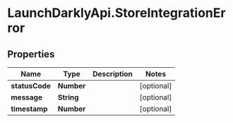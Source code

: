 # LaunchDarklyApi.StoreIntegrationError

## Properties

Name | Type | Description | Notes
------------ | ------------- | ------------- | -------------
**statusCode** | **Number** |  | [optional] 
**message** | **String** |  | [optional] 
**timestamp** | **Number** |  | [optional] 


